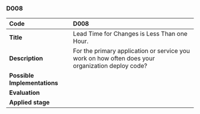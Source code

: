 ### D008

|**Code**           | **D008** |
| :--               | :--      |
|**Title**          | Lead Time for Changes is Less Than one Hour.|
|**Description**    | For the primary application or service you work on how often does your organization deploy code?|
|**Possible Implementations** | |
|**Evaluation**     | |
|**Applied stage**  | |
